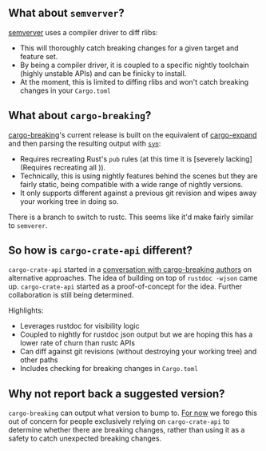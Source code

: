 ## What about `semverver`?

[semverver](https://github.com/rust-lang/rust-semverver) uses a compiler driver to diff rlibs:
- This will thoroughly catch breaking changes for a given target and feature set.
- By being a compiler driver, it is coupled to a specific nightly toolchain (highly unstable APIs) and can be finicky to install.
- At the moment, this is limited to diffing rlibs and won't catch breaking changes in your `Cargo.toml`

## What about `cargo-breaking`?

[cargo-breaking](https://github.com/iomentum/cargo-breaking)'s current release
is built on the equivalent of
[cargo-expand](https://crates.io/crates/cargo-expand) and then parsing the
resulting output with [`syn`](docs.rs/syn):
- Requires recreating Rust's `pub` rules (at this time it is [severely lacking](Requires recreating all )).
- Technically, this is using nightly features behind the scenes but they are
  fairly static, being compatible with a wide range of nightly versions.
- It only supports different against a previous git revision and wipes away your working tree in doing so.

There is a branch to switch to rustc.  This seems like it'd make fairly similar to `semverer`.

## So how is `cargo-crate-api` different?

`cargo-crate-api` started in a
[conversation with cargo-breaking authors](https://github.com/iomentum/cargo-breaking/issues/40)
on alternative approaches.  The idea of building on top of `rustdoc -wjson`
came up.  `cargo-crate-api` started as a proof-of-concept for the idea.  Further
collaboration is still being determined.

Highlights:
- Leverages rustdoc for visibility logic
- Coupled to nightly for rustdoc json output but we are hoping this has a lower rate of churn than rustc APIs
- Can diff against git revisions (without destroying your working tree) and other paths
- Includes checking for breaking changes in `Cargo.toml`

## Why not report back a suggested version?

`cargo-breaking` can output what version to bump to.
[For now](https://github.com/epage/cargo-crate-api/issues/14) we forego this out of
concern for people exclusively relying on `cargo-crate-api` to determine whether
there are breaking changes, rather than using it as a safety to catch
unexpected breaking changes.
